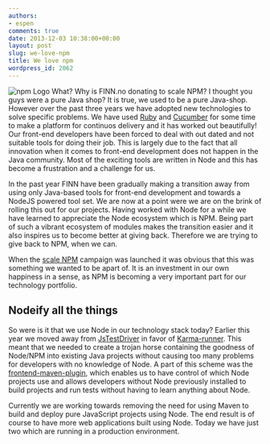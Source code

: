 ```yaml
---
authors:
- espen
comments: true
date: 2013-12-03 10:38:00+00:00
layout: post
slug: we-love-npm
title: We love npm
wordpress_id: 2062
---
```

<img src="https://scalenpm.org/img/npm.png" alt="npm Logo" />
What? Why is FINN.no donating to scale NPM? I thought you guys were a pure Java shop? It is true, we used to be a pure Java-shop. However over the past three years we have adopted new technologies to solve specific problems. We have used <a href="https://www.ruby-lang.org/en/">Ruby</a> and <a href="http://cukes.info/">Cucumber</a> for some time to make a platform for continuos delivery and it has worked out beautifully! Our front-end developers have been forced to deal with out dated and not suitable tools for doing their job. This is largely due to the fact that all innovation when it comes to front-end development does not happen in the Java community. Most of the exciting tools are written in Node and this has become a frustration and a challenge for us.

In the past year FINN have been gradually making a transition away from using only Java-based tools for front-end development and towards a NodeJS powered tool set. We are now at a point were we are on the brink of rolling this out for our projects. Having worked with Node for a while we have learned to appreciate the Node ecosystem which is NPM. Being part of such a vibrant ecosystem of modules makes the transition easier and it also inspires us to become better at giving back. Therefore we are trying to give back to NPM, when we can.

When the <a href="scalenpm.org">scale NPM</a> campaign was launched it was obvious that this was something we wanted to be apart of. It is an investment in our own happiness in a sense, as NPM is becoming a very important part for our technology portfolio.
<h2>Nodeify all the things</h2>
So were is it that we use Node in our technology stack today? Earlier this year we moved away from <a href="https://code.google.com/p/js-test-driver/wiki/">JsTestDriver</a> in favor of <a href="karma-runner.github.io">Karma-runner</a>. This meant that we needed to create a trojan horse containing the goodness of Node/NPM into existing Java projects without causing too many problems for developers with no knowledge of Node. A part of this scheme was the <a href="https://github.com/eirslett/frontend-maven-plugin">frontend-maven-plugin</a>, which enables us to have control of which Node projects use and allows developers without Node previously installed to build projects and run tests without having to learn anything about Node.

Currently we are working towards removing the need for using Maven to build and deploy pure JavaScript projects using Node. The end result is of course to have more web applications built using Node. Today we have just two which are running in a production environment.